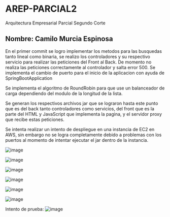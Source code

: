 # AREP-PARCIAL2
Arquitectura Empresarial Parcial Segundo Corte

## Nombre: Camilo Murcia Espinosa

En el primer commit se logro implementar los metodos para las busquedas tanto lineal como binaria, se realizo los controladores y su respectivo servicio para realizar las peticiones del Front al Back.
De momento no realiza las peticiones correctamente al controlador y salta error 500.
Se implementa el cambio de puerto para el inicio de la aplicacion con ayuda de SpringBootApplication

Se implementa el algoritmo de RoundRobin para que use un balanceador de carga dependiendo del modulo de la longitud de la lista.

Se generan los respectivos archivos jar que se lograron hasta este punto que es del back tanto controladores como servicios, del front que es la parte del HTML y JavaScript que implementa la pagina, y el servidor proxy que recibe estas peticiones.

Se intenta realizar un intento de despliegue en una instancia de EC2 en AWS, sin embargo no se logra completamente debido a problemas con los puertos al momento de intentar ejecutar el jar dentro de la instancia.

![image](https://github.com/user-attachments/assets/2bf933e0-8ed4-4208-85c9-ac6e853be810)

![image](https://github.com/user-attachments/assets/2db9c992-32c3-49e1-b88a-214fc427fa6f)

![image](https://github.com/user-attachments/assets/8221dc3e-2387-45d7-9b61-0914d5b4e940)

![image](https://github.com/user-attachments/assets/86627e7f-cea8-4973-aaba-a6620769c1e0)

![image](https://github.com/user-attachments/assets/ba0febaa-f55b-4422-b61c-7a217834fbb5)

![image](https://github.com/user-attachments/assets/47e5bad2-20db-40d8-94d5-0e0d9dd19eee)

Intento de prueba:
![image](https://github.com/user-attachments/assets/f823ee26-9e47-4029-8049-874450a788fa)

